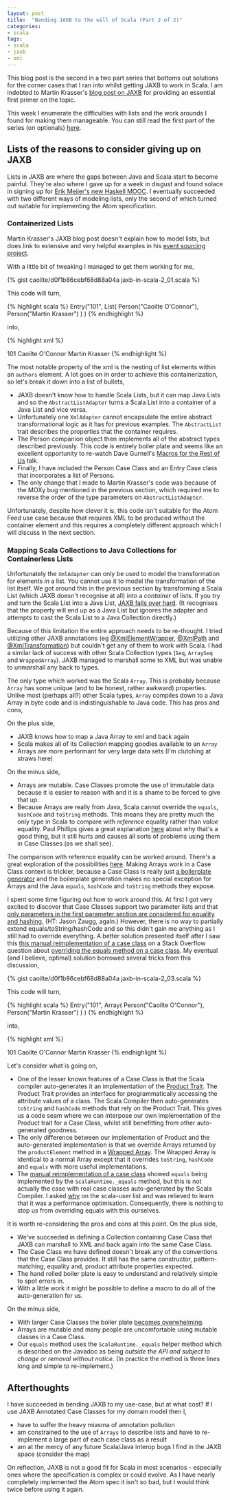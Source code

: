 ```yaml
---
layout: post
title:  "Bending JAXB to the will of Scala (Part 2 of 2)"
categories:
- scala
tags:
- scala
- jaxb
- xml
---
```


This blog post is the second in a two part series that bottoms out solutions for the corner cases that I ran into whilst getting JAXB to work in Scala. I am indebted to Martin Krasser's [blog post on JAXB][krasserm-jaxb] for providing an essential first primer on the topic. 

This week I enumerate the difficulties with lists and the work arounds I found for making them manageable. You can still read the first part of the series (on optionals) [here][part-1].

<!--more-->

## Lists of the reasons to consider giving up on JAXB ##

Lists in JAXB are where the gaps between Java and Scala start to become painful. They're also where I gave up for a week in disgust and found solace in signing up for [Erik Meijer's new Haskell MOOC][edx-fp101x]. I eventually succeeded with two different ways of modeling lists, only the second of which turned out suitable for implementing the Atom specification.

### Containerized Lists ###

Martin Krasser's JAXB blog post doesn't explain how to model lists, but does link to extensive and very helpful examples in his [event sourcing project][krasserm-jaxb-working-code].

With a little bit of tweaking I managed to get them working for me,

{% gist caoilte/d0f1b86cebf68d88a04a jaxb-in-scala-2_01.scala %}

This code will turn,

{% highlight scala %}
Entry("101", 
    List(
        Person("Caoilte O'Connor"),
        Person("Martin Krasser")
    )
)
{% endhighlight %}

into,

{% highlight xml %}
<?xml version="1.0" encoding="UTF-8"?>
<entry>
    <id>101</id>
    <authors>
        <person>
            <name>Caoilte O'Connor</name>
        </person>
        <person>
            <name>Martin Krasser</name>
        </person>
    </authors>
</entry>
{% endhighlight %}

The most notable property of the xml is the nesting of list elements within an `authors` element. A lot goes on in order to achieve this containerization, so let's break it down into a list of bullets,

* JAXB doesn't know how to handle Scala Lists, but it can map Java Lists and so the `AbstractListAdapter` turns a Scala List into a container of a Java List and vice versa.
* Unfortunately one `XmlAdapter` cannot encapsulate the entire abstract transformational logic as it has for previous examples. The `AbstractList` trait describes the properties that the container requires.
* The Person companion object then implements all of the abstract types described previously. This code is entirely boiler plate and seems like an excellent opportunity to re-watch Dave Gurnell's [Macros for the Rest of Us][macros-for-rest-of-us-talk] talk.
* Finally, I have included the Person Case Class and an Entry Case class that incorporates a list of Persons. 
* The only change that I made to Martin Krasser's code was because of the MOXy bug mentioned in the previous section, which required me to reverse the order of the type parameters on `AbstractListAdapter`.

Unfortunately, despite how clever it is, this code isn't suitable for the Atom Feed use case because that requires XML to be produced without the container element and this requires a completely different approach which I will discuss in the next section.

### Mapping Scala Collections to Java Collections for Containerless Lists ###

Unfortunately the `XmlAdapter` can only be used to model the transformation for elements _in_ a list. You cannot use it to model the transformation of the list itself. We got around this in the previous section by transforming a Scala List (which JAXB doesn't recognise at all) into a _container_ of lists. If you try and turn the Scala List into a Java List, [JAXB falls over hard][list-to-list-error]. (It recognises that the property will end up as a Java List but ignores the adapter and attempts to cast the Scala List to a Java Collection directly.)

Because of this limitation the entire approach needs to be re-thought. I tried utilizing other JAXB annotations (eg [@XmlElementWrapper][jaxb-xmlelementwrapper], [@XmlPath][moxy-xmlpath] and [@XmlTransformation][moxy-xmltransformation]) but couldn't get any of them to work with Scala. I had a similar lack of success with other Scala Collection types (`Seq`, `ArraySeq` and `WrappedArray`). JAXB managed to marshall some to XML but was unable to unmarshall any back to types.

The only type which worked was the Scala `Array`. This is probably because `Array` has some unique (and to be honest, rather awkward) properties. Unlike most (perhaps all?) other Scala types, `Array` compiles down to a Java Array in byte code and is indistinguishable to Java code. This has pros and cons,

On the plus side,

* JAXB knows how to map a Java Array to xml and back again 
* Scala makes all of its Collection mapping goodies available to an `Array`
* Arrays are more performant for very large data sets (I'm clutching at straws here)

On the minus side,

* Arrays are mutable. Case Classes promote the use of immutable data because it is easier to reason with and it is a shame to be forced to give that up.
* Because Arrays are really from Java, Scala cannot override the `equals`, `hashCode` and `toString` methods. This means they are pretty much the only type in Scala to compare with _reference_ equality rather than _value_ equality. Paul Phillips gives a great explanation [here][pphillips-array-explanation] about why that's a good thing, but it still hurts and causes all sorts of problems using them in Case Classes (as we shall see). 

The comparison with reference equality can be worked around. There's a great exploration of the possibilities [here][scala-array-comparison]. Making Arrays work in a Case Class context is trickier, because a Case Class is really just [a boilerplate generator][zaugg-case-class-opinion] and the boilerplate generation makes no special exception for Arrays and the Java `equals`, `hashCode` and `toString` methods they expose. 


I spent some time figuring out how to work around this. At first I got very excited to discover that Case Classes support two parameter lists and that 
[only parameters in the first parameter section are considered for equality and hashing.][zaugg-case-class-config] (HT: Jason Zaugg, again.) However, there is no way to partially extend equals/toString/hashCode and so this didn't gain me anything as I still had to override everything. A better solution presented itself after I saw this [this manual reimplementation of a case class][manual-case-class] on a Stack Overflow question about [overriding the equals method on a case class][scalaruntime-answer]. My eventual (and I believe, optimal) solution borrowed several tricks from this discussion,

{% gist caoilte/d0f1b86cebf68d88a04a jaxb-in-scala-2_03.scala %}

This code will turn,

{% highlight scala %}
Entry("101", 
    Array(
        Person("Caoilte O'Connor"),
        Person("Martin Krasser")
    )
)
{% endhighlight %}

into,

{% highlight xml %}
<?xml version="1.0" encoding="UTF-8"?>
<entry>
    <id>101</id>
    <author>
        <name>Caoilte O'Connor</name>
    </author>
    <author>
        <name>Martin Krasser</name>
    </author>
</entry>
{% endhighlight %}

Let's consider what is going on,

* One of the lesser known features of a Case Class is that the Scala compiler  auto-generates it an implementation of the [Product Trait][product-trait-api]. The Product Trait provides an interface for programmatically accessing the attribute values of a class. The Scala Compiler then auto-generates `toString` and `hashCode` methods that rely on the Product Trait. This gives us a code seam where we can interpose our own implementation of the Product trait for a Case Class, whilst still benefitting from other auto-generated goodness.
* The only difference between our implementation of Product and the auto-generated implementation is that we override Arrays returned by the `productElement` method in a [Wrapped Array][wrapped-array-api]. The Wrapped Array is identical to a normal Array except that it overrides `toString`, `hashCode` and `equals` with more useful implementations. 
* The [manual reimplementation of a case class][manual-case-class] showed `equals` being implemented by the `ScalaRuntime._equals` method, but this is not actually the case with real case classes auto-generated by the Scala Compiler. I asked [why][my-case-class-equals-question] on the scala-user list and was relieved to learn that it was a performance optimisation. Consequently, there is nothing to stop us from overriding equals with this ourselves.

It is worth re-considering the pros and cons at this point. On the plus side,

* We've succeeded in defining a Collection containing Case Class that JAXB can marshall to XML and back again into the same Case Class.
* The Case Class we have defined doesn't break any of the conventions that the Case Class provides. It still has the same constructor, pattern-matching, equality and, product attribute properties expected.
* The hand rolled boiler plate is easy to understand and relatively simple to spot errors in.
* With a little work it might be possible to define a macro to do all of the auto-generation for us.

On the minus side,

* With larger Case Classes the boiler plate [becomes overwhelming][arrays-in-large-case-class].
* Arrays are mutable and many people are uncomfortable using mutable classes in a Case Class.
* Our `equals` method uses the `ScalaRuntime._equals` helper method which is described on the Javadoc as being _outside the API and subject to change or removal without notice_. (In practice the method is three lines long and simple to re-implement.)

## Afterthoughts ##

I have succeeded in bending JAXB to my use-case, but at what cost? If I use  JAXB Annotated Case Classes for my domain model then I,

* have to suffer the heavy miasma of annotation pollution 
* am constrained to the use of `Arrays` to describe lists and have to re-implement a large part of each case class as a result
* am at the mercy of any future Scala/Java interop bugs I find in the JAXB space (consider the map)

On reflection, JAXB is not a good fit for Scala in most scenarios - especially ones where the specification is complex or could evolve. As I have nearly completely implemented the Atom spec it isn't so bad, but I would think twice before using it again.


[part-1]:                        http://caoilte.org/scala/2014/09/29/bending-jaxb-to-the-will-of-scala-1-of-2/
[krasserm-jaxb]:                 http://krasserm.blogspot.co.uk/2012/02/using-jaxb-for-xml-and-json-apis-in.html
[edx-fp101x]:                    https://www.edx.org/course/delftx/delftx-fp101x-introduction-functional-2126
[krasserm-jaxb-working-code]:    https://github.com/krasserm/eventsourcing-example/tree/play-blog/modules/service/src/main/scala/dev/example/eventsourcing
[macros-for-rest-of-us-talk]:    https://www.parleys.com/play/53a7d2c4e4b0543940d9e542/chapter0/about
[list-to-list-error]:            https://gist.github.com/caoilte/d0f1b86cebf68d88a04a#file-jaxb-in-scala-2_02-txt
[jaxb-xmlelementwrapper]:        http://stackoverflow.com/questions/16202583/xmlelementwrapper-for-unwrapped-collections
[moxy-xmlpath]:                  http://stackoverflow.com/questions/11153599/unmarshalling-nested-collection-via-xmlpath-moxy-annotation
[moxy-xmltransformation]:        http://blog.bdoughan.com/2010/08/xmltransformation-going-beyond.html
[pphillips-array-explanation]:   http://stackoverflow.com/a/3738850/58005
[scala-array-comparison]:        http://blog.bruchez.name/2013/05/scala-array-comparison-without-phd.html
[zaugg-case-class-opinion]:      https://groups.google.com/d/msg/scala-user/buGv-DNNvWs/QzdeSlHeCIEJ
[zaugg-case-class-config]:       http://stackoverflow.com/questions/10373715/scala-ignore-case-class-field-for-equals-hascode/10373946#10373946
[scalaruntime-answer]:           http://stackoverflow.com/a/11396362/58005
[manual-case-class]: https://gist.github.com/okapies/2814608
[product-trait-api]:             http://www.scala-lang.org/api/current/index.html#scala.Product
[wrapped-array-api]:             http://www.scala-lang.org/api/current/index.html#scala.collection.mutable.WrappedArray
[my-case-class-equals-question]: https://groups.google.com/forum/#!topic/scala-user/EfEb8MPa5BM
[arrays-in-large-case-class]:    https://github.com/caoilte/atomizer/blob/755f3c6bc980a8477b2ee0806153579680661fcd/atom-model/src/main/scala/org/caoilte/atomizer/model/Atom.scala#L162
